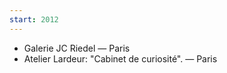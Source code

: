 ```yaml
---
start: 2012
---
```


- Galerie JC Riedel — Paris
- Atelier Lardeur: "Cabinet de curiosité". — Paris
